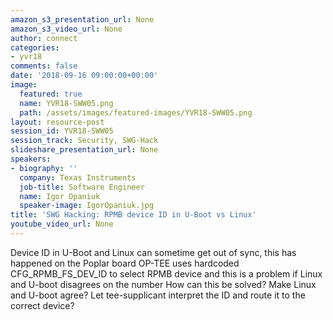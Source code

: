 ```yaml
---
amazon_s3_presentation_url: None
amazon_s3_video_url: None
author: connect
categories:
- yvr18
comments: false
date: '2018-09-16 09:00:00+00:00'
image:
  featured: true
  name: YVR18-SWW05.png
  path: /assets/images/featured-images/YVR18-SWW05.png
layout: resource-post
session_id: YVR18-SWW05
session_track: Security, SWG-Hack
slideshare_presentation_url: None
speakers:
- biography: ''
  company: Texas Instruments
  job-title: Software Engineer
  name: Igor Opaniuk
  speaker-image: IgorOpaniuk.jpg
title: 'SWG Hacking: RPMB device ID in U-Boot vs Linux'
youtube_video_url: None
---
```


Device ID in U-Boot and Linux can sometime get out of sync, this has happened on the Poplar board
OP-TEE uses hardcoded CFG_RPMB_FS_DEV_ID to select RPMB device and this is a problem if Linux and U-boot disagrees on the number
How can this be solved?
Make Linux and U-boot agree?
Let tee-supplicant interpret the ID and route it to the correct device?